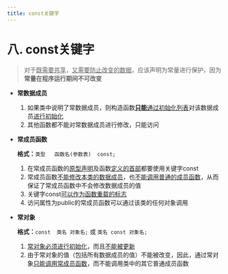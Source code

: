 ```yaml
---
title: const关键字
---
```




# 八. const关键字

> 对于<u>既需要共享</u>，<u>又需要防止改变的数据</u>，应该声明为常量进行保护，因为**常量在程序运行期间不可改变**

- **常数据成员**

  1. 如果类中说明了常数据成员，则构造函数<u>**只能**通过初始化列表</u>对该数据成员<u>进行初始化</u>
  2. 其他函数都不能对常数据成员进行修改，只能访问

- **常成员函数**

  **格式：**`类型   函数名(参数表)  const;`

  1. 在常成员函数的<u>原型声明</u>及函数<u>定义的首部</u>都要使用关键字const
  2. 常成员函数<u>不能修改本类的数据成员</u>，也<u>不能调用普通的成员函数</u>，从而保证了常成员函数中不会修改数据成员的值
  3. 关键字const<u>可以作为函数重载的标志</u>
  4. 访问属性为public的常成员函数可以通过该类的任何对象调用

- **常对象**

  **格式：**`const  类名 对象名;` 或 `类名 const 对象名;`

  1. <u>常对象必须进行初始化</u>，而且<u>不能被更新</u>
  2. 由于常对象的值（包括所有数据成员的值）不能被改变，因此，通过常对象<u>只能调用常成员函数</u>，而不能调用类中的其它普通成员函数





